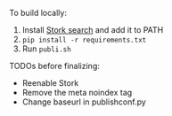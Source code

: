 To build locally:

1. Install [Stork search](https://stork-search.net/docs/install) and add it to PATH
2. `pip install -r requirements.txt`
3. Run `publi.sh`

TODOs before finalizing:

- Reenable Stork
- Remove the meta noindex tag
- Change baseurl in publishconf.py